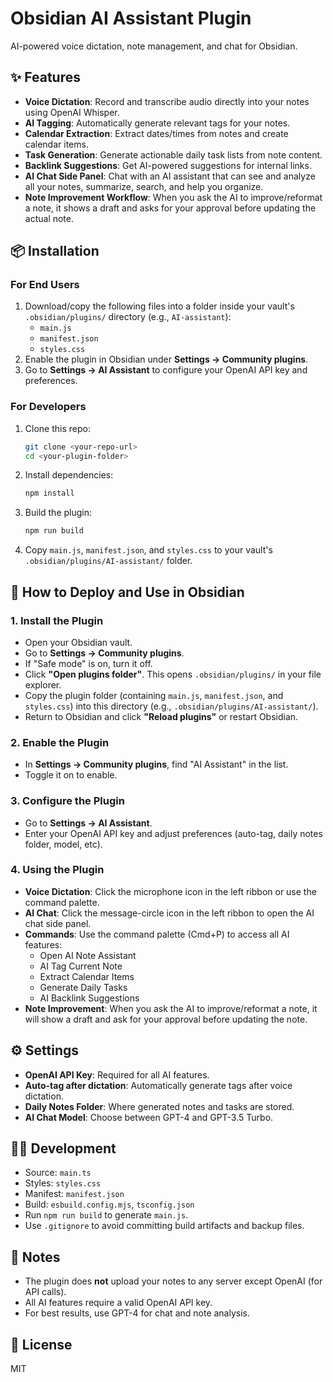 # Obsidian AI Assistant Plugin

AI-powered voice dictation, note management, and chat for Obsidian.

## ✨ Features
- **Voice Dictation**: Record and transcribe audio directly into your notes using OpenAI Whisper.
- **AI Tagging**: Automatically generate relevant tags for your notes.
- **Calendar Extraction**: Extract dates/times from notes and create calendar items.
- **Task Generation**: Generate actionable daily task lists from note content.
- **Backlink Suggestions**: Get AI-powered suggestions for internal links.
- **AI Chat Side Panel**: Chat with an AI assistant that can see and analyze all your notes, summarize, search, and help you organize.
- **Note Improvement Workflow**: When you ask the AI to improve/reformat a note, it shows a draft and asks for your approval before updating the actual note.

## 📦 Installation

### For End Users
1. Download/copy the following files into a folder inside your vault's `.obsidian/plugins/` directory (e.g., `AI-assistant`):
   - `main.js`
   - `manifest.json`
   - `styles.css`
2. Enable the plugin in Obsidian under **Settings → Community plugins**.
3. Go to **Settings → AI Assistant** to configure your OpenAI API key and preferences.

### For Developers
1. Clone this repo:
   ```sh
   git clone <your-repo-url>
   cd <your-plugin-folder>
   ```
2. Install dependencies:
   ```sh
   npm install
   ```
3. Build the plugin:
   ```sh
   npm run build
   ```
4. Copy `main.js`, `manifest.json`, and `styles.css` to your vault's `.obsidian/plugins/AI-assistant/` folder.

## 🚀 How to Deploy and Use in Obsidian

### 1. **Install the Plugin**
- Open your Obsidian vault.
- Go to **Settings → Community plugins**.
- If "Safe mode" is on, turn it off.
- Click **"Open plugins folder"**. This opens `.obsidian/plugins/` in your file explorer.
- Copy the plugin folder (containing `main.js`, `manifest.json`, and `styles.css`) into this directory (e.g., `.obsidian/plugins/AI-assistant/`).
- Return to Obsidian and click **"Reload plugins"** or restart Obsidian.

### 2. **Enable the Plugin**
- In **Settings → Community plugins**, find "AI Assistant" in the list.
- Toggle it on to enable.

### 3. **Configure the Plugin**
- Go to **Settings → AI Assistant**.
- Enter your OpenAI API key and adjust preferences (auto-tag, daily notes folder, model, etc).

### 4. **Using the Plugin**
- **Voice Dictation**: Click the microphone icon in the left ribbon or use the command palette.
- **AI Chat**: Click the message-circle icon in the left ribbon to open the AI chat side panel.
- **Commands**: Use the command palette (Cmd+P) to access all AI features:
  - Open AI Note Assistant
  - AI Tag Current Note
  - Extract Calendar Items
  - Generate Daily Tasks
  - AI Backlink Suggestions
- **Note Improvement**: When you ask the AI to improve/reformat a note, it will show a draft and ask for your approval before updating the note.

## ⚙️ Settings
- **OpenAI API Key**: Required for all AI features.
- **Auto-tag after dictation**: Automatically generate tags after voice dictation.
- **Daily Notes Folder**: Where generated notes and tasks are stored.
- **AI Chat Model**: Choose between GPT-4 and GPT-3.5 Turbo.

## 🧑‍💻 Development
- Source: `main.ts`
- Styles: `styles.css`
- Manifest: `manifest.json`
- Build: `esbuild.config.mjs`, `tsconfig.json`
- Run `npm run build` to generate `main.js`.
- Use `.gitignore` to avoid committing build artifacts and backup files.

## 📝 Notes
- The plugin does **not** upload your notes to any server except OpenAI (for API calls).
- All AI features require a valid OpenAI API key.
- For best results, use GPT-4 for chat and note analysis.

## 📄 License
MIT 